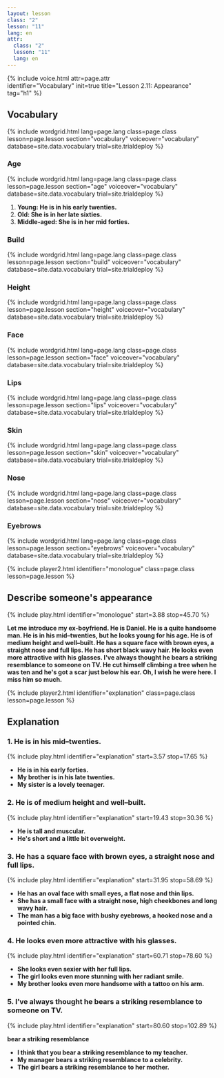 ```yaml
---
layout: lesson
class: "2"
lesson: "11"
lang: en
attr:
  class: "2"
  lesson: "11"
  lang: en
---
```


{%  include voice.html attr=page.attr   
	identifier="Vocabulary"  init=true
	title="Lesson 2.11: Appearance"        
    tag="h1" %}

## Vocabulary

{% include wordgrid.html lang=page.lang
		class=page.class 
		lesson=page.lesson 
		section="vocabulary"
		voiceover="vocabulary"
		database=site.data.vocabulary 
		trial=site.trialdeploy %}


### Age

{% include wordgrid.html lang=page.lang
		class=page.class 
		lesson=page.lesson 
		section="age"
		voiceover="vocabulary"
		database=site.data.vocabulary 
		trial=site.trialdeploy %}


1. __Young: He is in his early twenties.__
2. __Old: She is in her late sixties.__
3. __Middle-aged: She is in her mid forties.__

### Build 

{% include wordgrid.html lang=page.lang
		class=page.class 
		lesson=page.lesson 
		section="build"
		voiceover="vocabulary"
		database=site.data.vocabulary 
		trial=site.trialdeploy %}



### Height 

{% include wordgrid.html lang=page.lang
		class=page.class 
		lesson=page.lesson 
		section="height"
		voiceover="vocabulary"
		database=site.data.vocabulary 
		trial=site.trialdeploy %}


### Face

{% include wordgrid.html lang=page.lang
		class=page.class 
		lesson=page.lesson 
		section="face"
		voiceover="vocabulary"
		database=site.data.vocabulary 
		trial=site.trialdeploy %}


### Lips 

{% include wordgrid.html lang=page.lang
		class=page.class 
		lesson=page.lesson 
		section="lips"
		voiceover="vocabulary"
		database=site.data.vocabulary 
		trial=site.trialdeploy %}



### Skin 

{% include wordgrid.html lang=page.lang
		class=page.class 
		lesson=page.lesson 
		section="skin"
		voiceover="vocabulary"
		database=site.data.vocabulary 
		trial=site.trialdeploy %}



### Nose 

{% include wordgrid.html lang=page.lang
		class=page.class 
		lesson=page.lesson 
		section="nose"
		voiceover="vocabulary"
		database=site.data.vocabulary 
		trial=site.trialdeploy %}


### Eyebrows

{% include wordgrid.html lang=page.lang
		class=page.class 
		lesson=page.lesson 
		section="eyebrows"
		voiceover="vocabulary"
		database=site.data.vocabulary 
		trial=site.trialdeploy %}



 


{% include player2.html identifier="monologue" class=page.class lesson=page.lesson %}
## Describe someone's appearance 
{% include play.html identifier="monologue" start=3.88 stop=45.70 %}

__Let me introduce my ex-boyfriend. He is Daniel. He is a quite handsome man. He is in his mid–twenties, but he looks young for his age. He is of medium height and well–built. He has a square face with brown eyes, a straight nose and full lips. He has short black wavy hair. He looks even more attractive with his glasses. I've always thought he bears a striking resemblance to someone on TV. He cut himself climbing a tree when he was ten and he's got a scar just below his ear. Oh, I wish he were here. I miss him so much.__



{% include player2.html identifier="explanation" class=page.class lesson=page.lesson %}
## Explanation


### 1. He is in his mid–twenties.
{% include play.html identifier="explanation" start=3.57 stop=17.65 %}

- __He is in his early forties.__
- __My brother is in his late twenties.__
- __My sister is a lovely teenager.__


### 2. He is of medium height and well–built.
{% include play.html identifier="explanation" start=19.43 stop=30.36 %}

- __He is tall and muscular.__
- __He's short and a little bit overweight.__

### 3. He has a square face with brown eyes, a straight nose and full lips.
{% include play.html identifier="explanation" start=31.95 stop=58.69 %}

- __He has an oval face with small eyes, a flat nose and thin lips.__
- __She has a small face with a straight nose, high cheekbones and long wavy hair.__
- __The man has a big face with bushy eyebrows, a hooked nose and a pointed chin.__

### 4. He looks even more attractive with his glasses. 
{% include play.html identifier="explanation" start=60.71 stop=78.60 %}

- __She looks even sexier with her full lips.__
- __The girl looks even more stunning with her radiant smile.__
- __My brother looks even more handsome with a tattoo on his arm.__

### 5.  I’ve always thought he bears a striking resemblance to someone on TV.
{% include play.html identifier="explanation" start=80.60 stop=102.89 %}

__bear a striking resemblance__

- __I think that you bear a striking resemblance to my teacher.__
- __My manager bears a striking resemblance to a celebrity.__
- __The girl bears a striking resemblance to her mother.__
 
